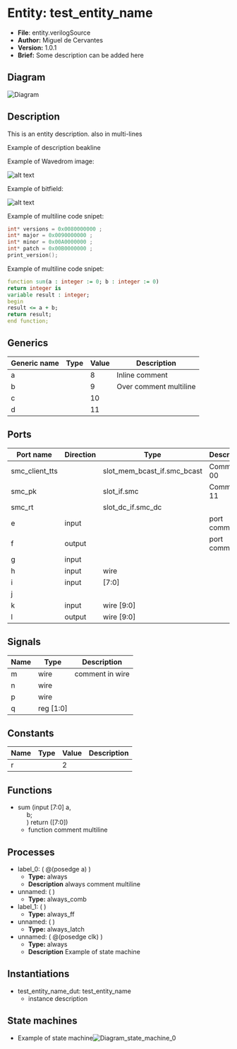 
# Entity: test_entity_name 
- **File**: entity.verilogSource
- **Author:**  Miguel de Cervantes
- **Version:**  1.0.1
- **Brief:**  Some description can be added here

## Diagram
![Diagram](test_entity_name.svg "Diagram")
## Description

This is an entity description.
also in multi-lines

Example of description beakline

Example of Wavedrom
image:



![alt text](wavedrom_r4ag0.svg "title")

 

Example of bitfield:



![alt text](wavedrom_1NmJ1.svg "title")

 

Example of multiline code snipet:
``` C
int* versions = 0x0080000000 ;
int* major = 0x0090000000 ;
int* minor = 0x00A0000000 ;
int* patch = 0x00B0000000 ;
print_version();
```
Example of multiline code snipet:
``` VHDL
function sum(a : integer := 0; b : integer := 0)
return integer is
variable result : integer;
begin
result <= a + b;
return result;
end function;
```

## Generics

| Generic name | Type | Value | Description             |
| ------------ | ---- | ----- | ----------------------- |
| a            |      | 8     | Inline comment          |
| b            |      | 9     | Over comment  multiline |
| c            |      | 10    |                         |
| d            |      | 11    |                         |

## Ports

| Port name      | Direction | Type                        | Description    |
| -------------- | --------- | --------------------------- | -------------- |
| smc_client_tts |           | slot_mem_bcast_if.smc_bcast | Comment 00     |
| smc_pk         |           | slot_if.smc                 | Comment 11     |
| smc_rt         |           | slot_dc_if.smc_dc           |                |
| e              | input     |                             | port comment   |
| f              | output    |                             | port comment 1 |
| g              | input     |                             |                |
| h              | input     | wire                        |                |
| i              | input     | [7:0]                       |                |
| j              |           |                             |                |
| k              | input     | wire [9:0]                  |                |
| l              | output    | wire [9:0]                  |                |

## Signals

| Name | Type      | Description     |
| ---- | --------- | --------------- |
| m    | wire      | comment in wire |
| n    | wire      |                 |
| p    | wire      |                 |
| q    | reg [1:0] |                 |

## Constants

| Name | Type | Value | Description |
| ---- | ---- | ----- | ----------- |
| r    |      | 2     |             |

## Functions
- sum <font id="function_arguments">(input [7:0] a,<br><span style="padding-left:20px"> b;<br><span style="padding-left:20px">)</font> <font id="function_return">return ([7:0])</font>
  -  function comment multiline

## Processes
- label_0: ( @(posedge a) )
  - **Type:** always
  - **Description**
  always comment  multiline 
- unnamed: (  )
  - **Type:** always_comb
- label_1: (  )
  - **Type:** always_ff
- unnamed: (  )
  - **Type:** always_latch
- unnamed: ( @(posedge clk) )
  - **Type:** always
  - **Description**
  Example of   state machine 

## Instantiations

- test_entity_name_dut: test_entity_name
  - instance description
## State machines

- Example of
state machine![Diagram_state_machine_0]( fsm_test_entity_name_00.svg "Diagram")